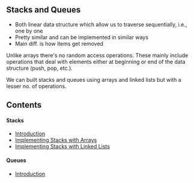 ## Stacks and Queues

- Both linear data structure which allow us to traverse sequentially, i.e., one by one
- Pretty similar and can be implemented in similar ways
- Main diff. is how items get removed

Unlike arrays there's no random access operations. These mainly include operations that deal with elements either at beginning or end of the data structure (push, pop, etc.).

We can built stacks and queues using arrays and linked lists but with a lesser no. of operations.

## Contents

#### Stacks

- [Introduction](./Stacks/readme.md)
- [Implementing Stacks with Arrays](./Stacks/stacks-with-arrays.js)
- [Implementing Stacks with Linked Lists](./Stacks/stacks-with-linked-lists.js)

#### Queues

- [Introduction](./Queues/readme.md)
